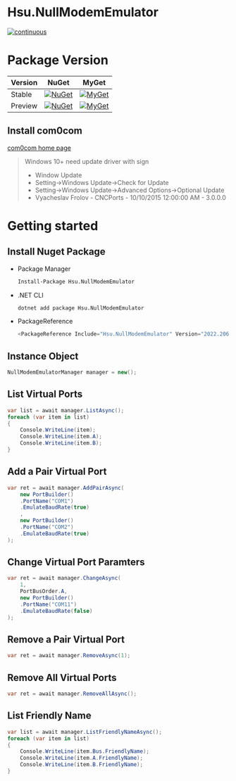 # Hsu.NullModemEmulator

[![continuous](https://github.com/seayxu/NullModemEmulator/actions/workflows/continuous.yml/badge.svg?branch=main)](https://github.com/seayxu/NullModemEmulator/actions/workflows/continuous.yml)

# Package Version

|Version|NuGet|MyGet|
|---|---|---|
|Stable|[![NuGet](https://img.shields.io/nuget/v/Hsu.NullModemEmulator?style=flat-square)](https://www.nuget.org/packages/Hsu.NullModemEmulator) | [![MyGet](https://img.shields.io/myget/godsharp/v/Hsu.NullModemEmulator?style=flat-square&label=myget)](https://www.myget.org/feed/godsharp/package/nuget/Hsu.NullModemEmulator) |
|Preview|[![NuGet](https://img.shields.io/nuget/vpre/Hsu.NullModemEmulator?style=flat-square)](https://www.nuget.org/packages/Hsu.NullModemEmulator) | [![MyGet](https://img.shields.io/myget/godsharp/vpre/Hsu.NullModemEmulator?style=flat-square&label=myget)](https://www.myget.org/feed/godsharp/package/nuget/Hsu.NullModemEmulator) |

## Install com0com
[com0com home page](https://sourceforge.net/projects/com0com/)
>Windows 10+ need update driver with sign
> - Window Update
> - Setting->Windows Update->Check for Update
> - Setting->Windows Update->Advanced Options->Optional Update
> - Vyacheslav Frolov - CNCPorts - 10/10/2015 12:00:00 AM - 3.0.0.0

# Getting started

## Install Nuget Package
- Package Manager
  ```bash
  Install-Package Hsu.NullModemEmulator
  ```
- .NET CLI
  ```bash
  dotnet add package Hsu.NullModemEmulator
  ```

- PackageReference
  ```csharp
  <PackageReference Include="Hsu.NullModemEmulator" Version="2022.206.16.0" />
  ```

## Instance Object

```csharp
NullModemEmulatorManager manager = new();
```

## List Virtual Ports
```csharp
var list = await manager.ListAsync();
foreach (var item in list)
{
    Console.WriteLine(item);
    Console.WriteLine(item.A);
    Console.WriteLine(item.B);
}
```

## Add a Pair Virtual Port
```csharp
var ret = await manager.AddPairAsync(
    new PortBuilder()
    .PortName("COM1")
    .EmulateBaudRate(true)
    ,
    new PortBuilder()
    .PortName("COM2")
    .EmulateBaudRate(true)
);
```

## Change Virtual Port Paramters
```csharp
var ret = await manager.ChangeAsync(
    1,
    PortBusOrder.A,
    new PortBuilder()
    .PortName("COM11")
    .EmulateBaudRate(false)
);
```

## Remove a Pair Virtual Port
```csharp
var ret = await manager.RemoveAsync(1);
```

## Remove All Virtual Ports
```csharp
var ret = await manager.RemoveAllAsync();
```

## List Friendly Name
```csharp
var list = await manager.ListFriendlyNameAsync();
foreach (var item in list)
{
    Console.WriteLine(item.Bus.FriendlyName);
    Console.WriteLine(item.A.FriendlyName);
    Console.WriteLine(item.B.FriendlyName);
}
```